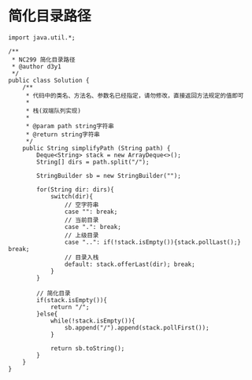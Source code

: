# 简化目录路径

    import java.util.*;
    
    /**
     * NC299 简化目录路径
     * @author d3y1
     */
    public class Solution {
        /**
         * 代码中的类名、方法名、参数名已经指定，请勿修改，直接返回方法规定的值即可
         *
         * 栈(双端队列实现)
         *
         * @param path string字符串
         * @return string字符串
         */
        public String simplifyPath (String path) {
            Deque<String> stack = new ArrayDeque<>();
            String[] dirs = path.split("/");
    
            StringBuilder sb = new StringBuilder("");
    
            for(String dir: dirs){
                switch(dir){
                    // 空字符串
                    case "": break;
                    // 当前目录
                    case ".": break;
                    // 上级目录
                    case "..": if(!stack.isEmpty()){stack.pollLast();} break;
                    // 目录入栈
                    default: stack.offerLast(dir); break;
                }
            }
    
            // 简化目录
            if(stack.isEmpty()){
                return "/";
            }else{
                while(!stack.isEmpty()){
                    sb.append("/").append(stack.pollFirst());
                }
    
                return sb.toString();
            }
        }
    }
    

